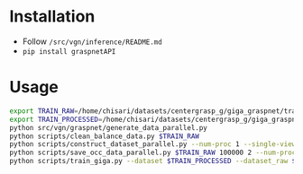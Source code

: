 # Installation

- Follow `/src/vgn/inference/README.md`
- `pip install graspnetAPI`

# Usage

```bash
export TRAIN_RAW=/home/chisari/datasets/centergrasp_g/giga_graspnet/train_raw
export TRAIN_PROCESSED=/home/chisari/datasets/centergrasp_g/giga_graspnet/train_processed/
python src/vgn/graspnet/generate_data_parallel.py
python scripts/clean_balance_data.py $TRAIN_RAW
python scripts/construct_dataset_parallel.py --num-proc 1 --single-view --add-noise dex $TRAIN_RAW $TRAIN_PROCESSED
python scripts/save_occ_data_parallel.py $TRAIN_RAW 100000 2 --num-proc 1
python scripts/train_giga.py --dataset $TRAIN_PROCESSED --dataset_raw $TRAIN_RAW
```